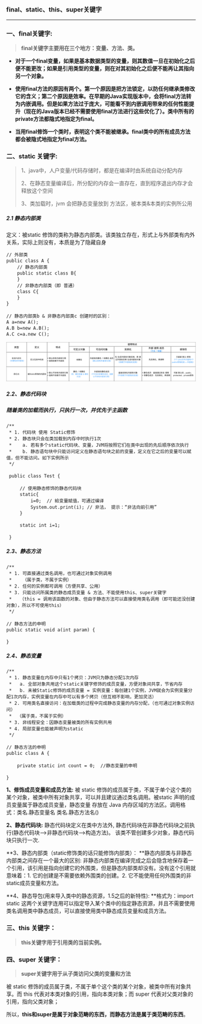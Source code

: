 ### final、static、this、super关键字

---

### 一、final关键字:

> **final关键字主要用在三个地方：变量、方法、类。**

* **对于一个final变量，如果是基本数据类型的变量，则其数值一旦在初始化之后便不能更改；如果是引用类型的变量，则在对其初始化之后便不能再让其指向另一个对象。**

* **使用final方法的原因有两个。第一个原因是把方法锁定，以防任何继承类修改它的含义；第二个原因是效率。在早期的Java实现版本中，会将final方法转为内嵌调用。但是如果方法过于庞大，可能看不到内嵌调用带来的任何性能提升（现在的Java版本已经不需要使用final方法进行这些优化了）。类中所有的private方法都隐式地指定为final。**

* **当用final修饰一个类时，表明这个类不能被继承。final类中的所有成员方法都会被隐式地指定为final方法。**

### 二、static 关键字:

> 1、java中，人户变量/代码存储时，都是在编译时由系统自动分配内存
>
> 2、在静态变量编译后，所分配的内存会一直存在，直到程序退出内存才会释放这个空间
>
> 3、类加载时，jvm 会把静态变量放到 方法区，被本类&本类的实例所公用

##### 2.1 静态内部类

定义：被static 修饰的类称为静态内部类。该类独立存在，形式上与外部类有内外关系，实际上则没有，本质是为了隐藏自身

```
// 外部类
public class A {  
    // 静态内部类
    public static class B{  
    }  
    // 非静态内部类（即 普通）
    class C{  
    }  
}  

// 静态内部类b & 非静态内部类c 创建时的区别：
A a=new A(); 
A.B b=new A.B(); 
A.C c=a.new C();
```

![](/assets/944365-a2f99e822708f79f.png)

##### 2.2、静态代码块

##### **随着类的加载而执行，只执行一次，并优先于主函数**

```
/**
 * 1. 代码块 使用 Static修饰
 * 2. 静态块只会在类加载到内存中时执行1次
 *    a. 若有多个static代码块、变量，JVM将按照它们在类中出现的先后顺序依次执行
 *    b. 静态语句块中只能访问定义在静态语句块之前的变量，定义在它之后的变量可以赋值，但不能访问。如下实例所示
 */

 public class Test { 

     // 使用静态修饰的静态代码块
     static{ 
         i=0;  // 給变量赋值，可通过编译 
         System.out.print(i); // 非法， 提示：“非法向前引用” 
     } 

     static int i=1; 

 }
```

##### 2.3、静态方法

```
/**
 * 1. 可直接通过类名调用，也可通过对象实例调用
 *    （属于类，不属于实例）
 * 2. 任何的实例都可调用（方便共享、公用）
 * 3. 只能访问所属类的静态成员变量 & 方法、不能使用this、super关键字
 *   （this = 调用该函数的对象、但由于静态方法可以直接使用类名调用（即可能还没创建对象），所以不可使用this）
 */

// 静态方法的申明
public static void a(int param) {

}
```

##### 2.4、静态变量

```
/**
 * 1. 静态变量在内存中只有1个拷贝：JVM只为静态分配1次内存
 *   a. 全部对象共用这个static关键字修饰的成员变量，方便对象间共享，节省内存
 *   b. 未被Static修饰的成员变量 = 实例变量：每创建1个实例，JVM就会为实例变量分配1次内存，实例变量在内存中可以有多个拷贝（但互相不影响，更加灵活）
 * 2. 可用类名直接访问：在加载类的过程中完成静态变量的内存分配，（也可通过对象实例访问）
 *  （属于类，不属于实例）
 * 3. 非线程安全：因静态变量被类的所有实例共用
 * 4. 局部变量也能被声明为static
 */

// 静态方法的申明
public class A {  

    private static int count = 0;  //静态变量的申明
   
} 
```

**1、修饰成员变量和成员方法:** 被 static 修饰的成员属于类，不属于单个这个类的某个对象，被类中所有对象共享，可以并且建议通过类名调用。被static 声明的成员变量属于静态成员变量，静态变量 存放在 Java 内存区域的方法区。调用格式：类名.静态变量名 类名.静态方法名\(\)

**2、静态代码块:** 静态代码块定义在类中方法外, 静态代码块在非静态代码块之前执行\(静态代码块—&gt;非静态代码块—&gt;构造方法\)。 该类不管创建多少对象，静态代码块只执行一次.

**3、静态内部类（static修饰类的话只能修饰内部类）： **静态内部类与非静态内部类之间存在一个最大的区别: 非静态内部类在编译完成之后会隐含地保存着一个引用，该引用是指向创建它的外围类，但是静态内部类却没有。没有这个引用就意味着：1. 它的创建是不需要依赖外围类的创建。2. 它不能使用任何外围类的非static成员变量和方法。

**4、静态导包\(用来导入类中的静态资源，1.5之后的新特性\): **格式为：import static 这两个关键字连用可以指定导入某个类中的指定静态资源，并且不需要使用类名调用类中静态成员，可以直接使用类中静态成员变量和成员方法。

### 三、this 关键字：

> **this关键字用于引用类的当前实例。**

### 四、super 关键字：

> **super关键字用于从子类访问父类的变量和方法**

被 static 修饰的成员属于类，不属于单个这个类的某个对象，被类中所有对象共享。而 this 代表对本类对象的引用，指向本类对象；而 super 代表对父类对象的引用，指向父类对象；

所以，**this和super是属于对象范畴的东西，而静态方法是属于类范畴的东西**。

